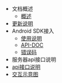 
* 文档概述 
  * [概述](/)
* [更新说明](/zh-cn/release.md)
* Android SDK接入
  *  [使用说明](/zh-cn/sdk.md)
  *  [API-DOC](/zh-cn/api.md)
  *  [错误码](/zh-cn/errcode.md)
* 服务器api接口说明
 * [api接口说明](/zh-cn/server/api.md)
 * [交互示意图](/zh-cn/server/diagram.md)